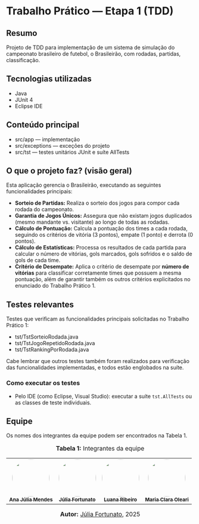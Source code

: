 # Trabalho Prático — Etapa 1 (TDD)

## Resumo
Projeto de TDD para implementação de um sistema de simulação do campeonato brasileiro de futebol, o Brasileirão, com rodadas, partidas, classificação.

## Tecnologias utilizadas

* Java
* JUnit 4
* Eclipse IDE
  
## Conteúdo principal

- src/app — implementação
- src/exceptions — exceções do projeto
- src/tst — testes unitários JUnit e suíte AllTests

## O que o projeto faz? (visão geral)
Esta aplicação gerencia o Brasileirão, executando as seguintes funcionalidades principais:

* **Sorteio de Partidas:** Realiza o sorteio dos jogos para compor cada rodada do campeonato.
* **Garantia de Jogos Únicos:** Assegura que não existam jogos duplicados (mesmo mandante vs. visitante) ao longo de todas as rodadas.
* **Cálculo de Pontuação:** Calcula a pontuação dos times a cada rodada, seguindo os critérios de vitória (3 pontos), empate (1 ponto) e derrota (0 pontos).
* **Cálculo de Estatísticas:** Processa os resultados de cada partida para calcular o número de vitórias, gols marcados, gols sofridos e o saldo de gols de cada time.
* **Critério de Desempate:** Aplica o critério de desempate por **número de vitórias** para classificar corretamente times que possuem a mesma pontuação, além de garantir também os outros critérios explicitados no enunciado do Trabalho Prático 1.

## Testes relevantes
Testes que verificam as funcionalidades principais solicitadas no Trabalho Prático 1: 

- tst/TstSorteioRodada.java
- tst/TstJogoRepetidoRodada.java
- tst/TstRankingPorRodada.java

Cabe lembrar que outros testes também foram realizados para verificação das funcionalidades implementadas, e todos estão englobados na suíte.

### Como executar os testes
- Pelo IDE (como Eclipse, Visual Studio): executar a suíte `tst.AllTests` ou as classes de teste individuais.

## Equipe

Os nomes dos integrantes da equipe podem ser encontrados na Tabela 1.

<div align="center">
<font size="3"><p style="text-align: center"><b>Tabela 1:</b> Integrantes da equipe</p></font>

<table>
  <tr>
    <td align="center"><a href="http://github.com/ailujana"><img style="border-radius: 50%;" src="http://github.com/ailujana.png" width="100px;" alt=""/><br /><sub><b>Ana Júlia Mendes</b></sub></a><br/>
    <td align="center"><a href="http://github.com/julia-fortunato"><img style="border-radius: 50%;" src="http://github.com/julia-fortunato.png" width="100px;" alt=""/><br /><sub><b>Júlia Fortunato</b></sub></a><br/><a href="Link git" title="Rocketseat"></a></td>
    <td align="center"><a href="https://github.com/luanasoares0901"><img style="border-radius: 50%;" src="https://github.com/luanasoares0901.png" width="100px;" alt=""/><br/><sub><b>Luana Ribeiro</b></sub></a><br/>
    <td align="center"><a href="http://github.com/Oleari19"><img style="border-radius: 50%;" src="http://github.com/Oleari19.png" width="100px;" alt=""/><br><sub><b>Maria Clara Oleari</b></sub></a><br/>
  </tr>
</table>

<font size="3"><p style="text-align: center"><b>Autor:</b> <a href="https://github.com/julia-fortunato">Júlia Fortunato</a>, 2025</p></font>

</div>
